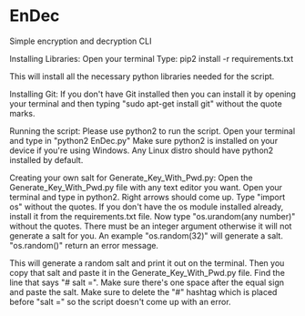 # EnDec
Simple encryption and decryption CLI

Installing Libraries:
Open your terminal
Type: pip2 install -r requirements.txt

This will install all the necessary python libraries needed for the script.

Installing Git:
If you don't have Git installed then you can install it by opening your terminal and then typing
"sudo apt-get install git" without the quote marks.

Running the script:
Please use python2 to run the script.
Open your terminal and type in "python2 EnDec.py"
Make sure python2 is installed on your device if you're using Windows. Any Linux distro should have python2 installed by default.

Creating your own salt for Generate_Key_With_Pwd.py:
Open the Generate_Key_With_Pwd.py file with any text editor you want.
Open your terminal and type in python2. Right arrows should come up.
Type "import os" without the quotes. If you don't have the os module installed already, install it from the requirements.txt file.
Now type "os.urandom(any number)" without the quotes. There must be an integer argument otherwise it will not generate a salt for you. An example "os.random(32)" will generate a salt. "os.random()" return an error message.

This will generate a random salt and print it out on the terminal.
Then you copy that salt and paste it in the Generate_Key_With_Pwd.py file. Find the line that says "# salt =". Make sure there's one space after the equal sign and paste the salt. Make sure to delete the "#" hashtag which is placed before "salt =" so the script doesn't come up with an error.
